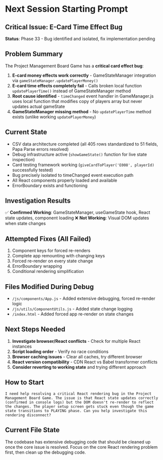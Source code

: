 # Next Session Starting Prompt

## Critical Issue: E-Card Time Effect Bug  

**Status**: Phase 33 - Bug identified and isolated, fix implementation pending

## Problem Summary

The Project Management Board Game has a **critical card effect bug**:

1. **E-card money effects work correctly** - GameStateManager integration via `gameStateManager.updatePlayerMoney()`
2. **E-card time effects completely fail** - Calls broken local function `updatePlayerTime()` instead of GameStateManager method
3. **Root cause identified** - `timeChanged` event handler in GameManager.js uses local function that modifies copy of players array but never updates actual gameState
4. **GameStateManager missing method** - No `updatePlayerTime` method exists (unlike working `updatePlayerMoney`)

## Current State

- CSV data architecture completed (all 405 rows standardized to 51 fields, Papa Parse errors resolved)
- Debug infrastructure active (`showGameState()` function for live state inspection)
- Card testing framework working (`giveCardToPlayer('E008', playerId)` successfully tested)
- Bug precisely isolated to timeChanged event execution path
- All React components properly loaded and available
- ErrorBoundary exists and functioning

## Investigation Results

✅ **Confirmed Working**: GameStateManager, useGameState hook, React state updates, component loading
❌ **Not Working**: Visual DOM updates when state changes

## Attempted Fixes (All Failed)

1. Component keys for forced re-renders
2. Complete app remounting with changing keys  
3. Forced re-render on every state change
4. ErrorBoundary wrapping
5. Conditional rendering simplification

## Files Modified During Debug

- `/js/components/App.js` - Added extensive debugging, forced re-render logic
- `/js/utils/ComponentUtils.js` - Added state change logging
- `/index.html` - Added forced app re-render on state changes

## Next Steps Needed

1. **Investigate browser/React conflicts** - Check for multiple React instances
2. **Script loading order** - Verify no race conditions
3. **Browser caching issues** - Clear all caches, try different browser
4. **React version compatibility** - CDN React vs Babel transformer conflicts
5. **Consider reverting to working state** and trying different approach

## How to Start

```
I need help resolving a critical React rendering bug in the Project Management Board Game. The issue is that React state updates correctly (confirmed in console logs) but the DOM doesn't re-render to reflect the changes. The player setup screen gets stuck even though the game state transitions to PLAYING phase. Can you help investigate this rendering disconnect?
```

## Current File State

The codebase has extensive debugging code that should be cleaned up once the core issue is resolved. Focus on the core React rendering problem first, then clean up the debugging code.